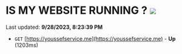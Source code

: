 # IS MY WEBSITE RUNNING ? [![](https://img.shields.io/static/v1?label=Sponsor&message=%E2%9D%A4&logo=GitHub&color=%23fe8e86)](https://github.com/sponsors/<username>)

Last updated: **9/28/2023, 8:23:39 PM**

- `GET` [https://youssefservice.me](https://youssefservice.me) - **Up** (1203ms)
